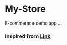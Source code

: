 # My-Store
E-commerace demo app ...

### Inspired from [Link](https://github.com/ShashikantBhadke/My-Store.git)
